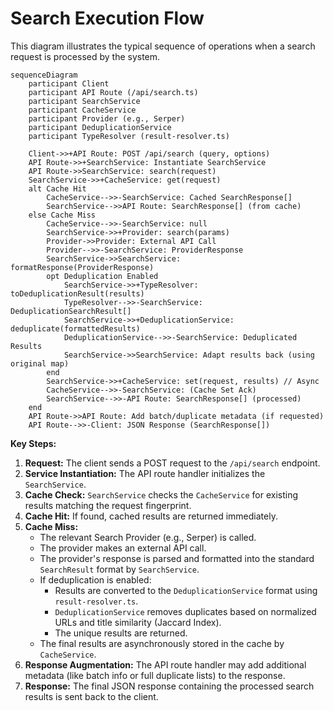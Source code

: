 # Search Execution Flow

This diagram illustrates the typical sequence of operations when a search request is processed by the system.

```mermaid
sequenceDiagram
    participant Client
    participant API Route (/api/search.ts)
    participant SearchService
    participant CacheService
    participant Provider (e.g., Serper)
    participant DeduplicationService
    participant TypeResolver (result-resolver.ts)

    Client->>+API Route: POST /api/search (query, options)
    API Route->>+SearchService: Instantiate SearchService
    API Route->>SearchService: search(request)
    SearchService->>+CacheService: get(request)
    alt Cache Hit
        CacheService-->>-SearchService: Cached SearchResponse[]
        SearchService-->>API Route: SearchResponse[] (from cache)
    else Cache Miss
        CacheService-->>-SearchService: null
        SearchService->>+Provider: search(params)
        Provider->>Provider: External API Call
        Provider-->>-SearchService: ProviderResponse
        SearchService->>SearchService: formatResponse(ProviderResponse)
        opt Deduplication Enabled
            SearchService->>+TypeResolver: toDeduplicationResult(results)
            TypeResolver-->>-SearchService: DeduplicationSearchResult[]
            SearchService->>+DeduplicationService: deduplicate(formattedResults)
            DeduplicationService-->>-SearchService: Deduplicated Results
            SearchService->>SearchService: Adapt results back (using original map)
        end
        SearchService->>+CacheService: set(request, results) // Async
        CacheService-->>-SearchService: (Cache Set Ack)
        SearchService-->>-API Route: SearchResponse[] (processed)
    end
    API Route->>API Route: Add batch/duplicate metadata (if requested)
    API Route-->>-Client: JSON Response (SearchResponse[])

```

**Key Steps:**

1.  **Request:** The client sends a POST request to the `/api/search` endpoint.
2.  **Service Instantiation:** The API route handler initializes the `SearchService`.
3.  **Cache Check:** `SearchService` checks the `CacheService` for existing results matching the request fingerprint.
4.  **Cache Hit:** If found, cached results are returned immediately.
5.  **Cache Miss:**
    *   The relevant Search Provider (e.g., Serper) is called.
    *   The provider makes an external API call.
    *   The provider's response is parsed and formatted into the standard `SearchResult` format by `SearchService`.
    *   If deduplication is enabled:
        *   Results are converted to the `DeduplicationService` format using `result-resolver.ts`.
        *   `DeduplicationService` removes duplicates based on normalized URLs and title similarity (Jaccard Index).
        *   The unique results are returned.
    *   The final results are asynchronously stored in the cache by `CacheService`.
6.  **Response Augmentation:** The API route handler may add additional metadata (like batch info or full duplicate lists) to the response.
7.  **Response:** The final JSON response containing the processed search results is sent back to the client. 
